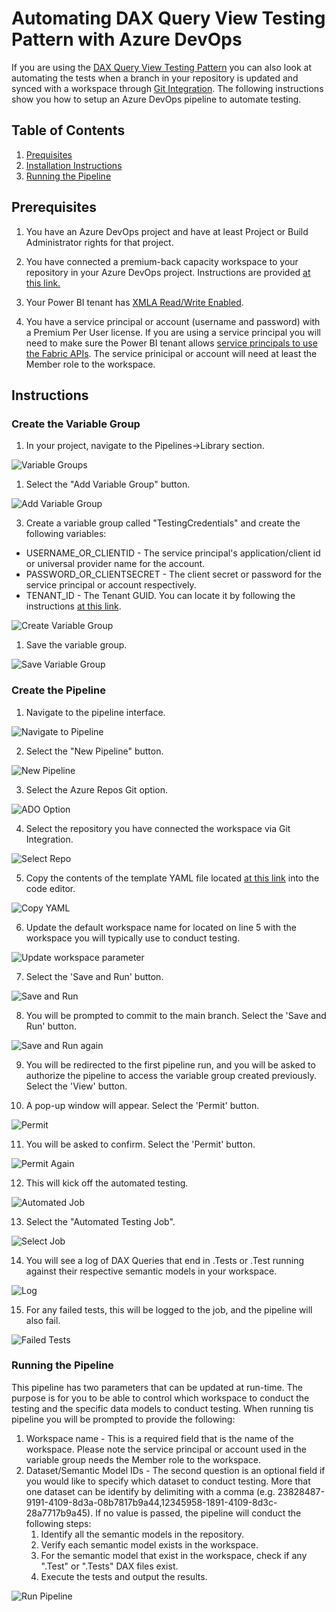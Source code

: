 # Automating DAX Query View Testing Pattern with Azure DevOps

If you are using the [DAX Query View Testing Pattern](dax-query-view-testing-pattern.md) you can also look at automating the tests when a branch in your repository is updated and synced with a workspace through <a href="https://learn.microsoft.com/en-us/power-bi/developer/projects/projects-git" target="_blank">Git Integration</a>. The following instructions show you how to setup an Azure DevOps pipeline to automate testing.

## Table of Contents
1. [Prequisites](#prerequisites)
2. [Installation Instructions](#instructions)
3. [Running the Pipeline](#running-the-pipeline)

## Prerequisites

1. You have an Azure DevOps project and have at least Project or Build Administrator rights for that project.

2. You have connected a premium-back capacity workspace to your repository in your Azure DevOps project. Instructions are provided <a href="https://learn.microsoft.com/en-us/power-bi/developer/projects/projects-git" target="_blank">at this link.</a>

3. Your Power BI tenant has <a href="https://learn.microsoft.com/en-us/power-bi/enterprise/service-premium-connect-tools#enable-xmla-read-write" target="_blank">XMLA Read/Write Enabled</a>.

4. You have a service principal or account (username and password) with a Premium Per User license. If you are using a service principal you will need to make sure the Power BI tenant allows <a href="https://learn.microsoft.com/en-us/power-bi/enterprise/service-premium-service-principal#enable-service-principals">service principals to use the Fabric APIs</a>. The service prinicipal or account will need at least the Member role to the workspace.

## Instructions

### Create the Variable Group

1. In your project, navigate to the Pipelines->Library section.

![Variable Groups](../images/automated-testing-library.png)

1. Select the "Add Variable Group" button.

![Add Variable Group](../images/automated-testing-variable-group.png)

3. Create a variable group called "TestingCredentials" and create the following variables:

- USERNAME_OR_CLIENTID - The service principal's application/client id or universal provider name for the account.
- PASSWORD_OR_CLIENTSECRET - The client secret or password for the service principal or account respectively.
- TENANT_ID - The Tenant GUID.  You can locate it by following the instructions <a href="https://learn.microsoft.com/en-us/sharepoint/find-your-office-365-tenant-id" target="_blank">at this link</a>.

![Create Variable Group](../images/automated-testing-create-variable-group.png)

1. Save the variable group.

![Save Variable Group](../images/automated-testing-save-variable-group.png)

### Create the Pipeline

1. Navigate to the pipeline interface.

![Navigate to Pipeline](../images/automated-testing-navigate-pipeline.png)

2. Select the "New Pipeline" button.

![New Pipeline](../images/automated-testing-create-pipeline.png)

3. Select the Azure Repos Git option.

![ADO Option](../images/automated-testing-ado-option.png)

4. Select the repository you have connected the workspace via Git Integration.

![Select Repo](../images/automated-testing-select-repo.png)

5. Copy the contents of the template YAML file located <a href="https://raw.githubusercontent.com/kerski/fabric-dataops-patterns/development/Azure%20DevOps/Automated%20Testing%20Example/Run-DaxTests.yml" target="_blank">at this link</a> into the code editor.

![Copy YAML](../images/automated-testing-copy-yaml.png)

6. Update the default workspace name for located on line 5 with the workspace you will typically use to conduct testing.

![Update workspace parameter](../images/automated-testing-update-workspace-parameter.png)

7. Select the 'Save and Run' button.

![Save and Run](../images/automated-testing-save-pipeline.png)

8. You will be prompted to commit to the main branch. Select the 'Save and Run' button.

![Save and Run again](../images/automated-testing-save-and-run.png)

9. You will be redirected to the first pipeline run, and you will be asked to authorize the pipeline to access the variable group created previously.  Select the 'View' button.

10. A pop-up window will appear. Select the 'Permit' button.

![Permit](../images/automated-testing-permit.png)

11. You will be asked to confirm.  Select the 'Permit' button.

![Permit Again](../images/automated-testing-permit-again.png)

12. This will kick off the automated testing.

![Automated Job](../images/automated-testing-job-running.png)

13. Select the "Automated Testing Job".

![Select Job](../images/automated-testing-select-job.png)

14. You will see a log of DAX Queries that end in .Tests or .Test running against their respective semantic models in your workspace.

![Log](../images/automated-testing-log.png)

15. For any failed tests, this will be logged to the job, and the pipeline will also fail.

![Failed Tests](../images/automated-testing-failed-tests.png)

### Running the Pipeline

This pipeline has two parameters that can be updated at run-time.  The purpose is for you to be able to control which workspace to conduct the testing and the specific data models to conduct testing.  When running tis pipeline you will be prompted to provide the following:

1) Workspace name - This is a required field that is the name of the workspace.  Please note the service principal or account used in the variable group needs the Member role to the workspace.
2) Dataset/Semantic Model IDs - The second question is an optional field if you would like to specify which dataset to conduct testing.  More that one dataset can be identify by delimiting with a comma (e.g. 23828487-9191-4109-8d3a-08b7817b9a44,12345958-1891-4109-8d3c-28a7717b9a45).  If no value is passed, the pipeline will conduct the following steps:
   1) Identify all the semantic models in the repository.
   2) Verify each semantic model exists in the workspace.
   3) For the semantic model that exist in the workspace, check if any ".Test" or ".Tests" DAX files exist.
   4) Execute the tests and output the results.

![Run Pipeline](../images/automated-testing-run-pipeline.png)
